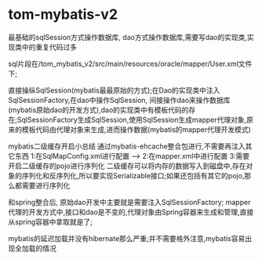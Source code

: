 # tom-mybatis-v2
最基础的sqlSession方式操作数据库,
dao方式操作数据库,需要写dao的实现类,实现类中的重复代码过多

sql片段在/tom_mybatis_v2/src/main/resources/oracle/mapper/User.xml文件下;

直接操纵SqlSession(mybatis最最原始的方式);在Dao的实现类中注入SqlSessionFactory,在dao中操作SqlSession,
间接操作dao来操作数据库(mybatis原始dao的开发方式),dao的实现类中有模板代码的存在;SqlSessionFactory生成SqlSession,使用SqlSession生成mapper代理对象,原来的模板代码由代理对象来生成,进而操作数据(mybatis的mapper代理开发模式)

mybatis二级缓存开启小总结
通过mybatis-ehcache整合包进行,不需要再注入其它东西
1:在SqlMapConfig.xml进行配置 -->  <setting name="cacheEnabled" value="true"></setting>
2:在mapper.xml中进行配置
3:需要开启二级缓存的pojo进行序列化
二级缓存可以将内存的数据写入到磁盘中,存在对象的序列化和反序列化,所以要实现Serializable接口;如果还包括有其它的pojo,那么都需要进行序列化

和spring整合后,
原始dao开发中主要就是需要注入SqlSessionFactory;
mapper代理的开发方式中,接口和dao是不变的,代理对象由Spring容器来生成和管理,直接从spring容器中拿取就是了;

mybatis的延迟加载并没有hibernate那么严重;并不需要格外注意,mybatis容易出现全加载的情况



